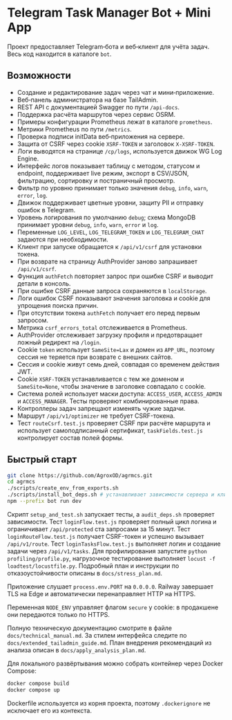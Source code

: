 <!-- Назначение файла: краткое описание возможностей проекта. Основные модули: bot, web. -->

# Telegram Task Manager Bot + Mini App

Проект предоставляет Telegram‑бота и веб‑клиент для учёта задач. Весь код находится в каталоге `bot`.

## Возможности

- Создание и редактирование задач через чат и мини‑приложение.
- Веб‑панель администратора на базе TailAdmin.
- REST API с документацией Swagger по пути `/api-docs`.
- Поддержка расчёта маршрутов через сервис OSRM.
- Примеры конфигурации Prometheus лежат в каталоге `prometheus`.
- Метрики Prometheus по пути `/metrics`.
- Проверка подписи initData веб‑приложения на сервере.
- Защита от CSRF через cookie `XSRF-TOKEN` и заголовок `X-XSRF-TOKEN`.
 - Логи выводятся на странице `/cp/logs`, используется движок WG Log Engine.
 - Интерфейс логов показывает таблицу с методом, статусом и endpoint, поддерживает live режим,
   экспорт в CSV/JSON, фильтрацию, сортировку и постраничный просмотр.
 - Фильтр по уровню принимает только значения `debug`, `info`, `warn`, `error`, `log`.
- Движок поддерживает цветные уровни, защиту PII и отправку ошибок в Telegram.
- Уровень логирования по умолчанию `debug`; схема MongoDB принимает уровни `debug`, `info`, `warn`, `error` и `log`.
- Переменные `LOG_LEVEL`, `LOG_TELEGRAM_TOKEN` и `LOG_TELEGRAM_CHAT` задаются при необходимости.
- Клиент при запуске обращается к `/api/v1/csrf` для установки токена.
- При возврате на страницу AuthProvider заново запрашивает `/api/v1/csrf`.
- Функция `authFetch` повторяет запрос при ошибке CSRF и выводит детали в консоль.
- При ошибке CSRF данные запроса сохраняются в `localStorage`.
- Логи ошибок CSRF показывают значения заголовка и cookie для упрощения поиска причин.
- При отсутствии токена `authFetch` получает его перед первым запросом.
- Метрика `csrf_errors_total` отслеживается в Prometheus.
- AuthProvider отслеживает загрузку профиля и предотвращает ложный редирект на `/login`.
- Cookie `token` использует `SameSite=Lax` и домен из `APP_URL`, поэтому сессия не теряется при возврате с внешних сайтов.
- Сессия и cookie живут семь дней, совпадая со временем действия JWT.
- Cookie `XSRF-TOKEN` устанавливается с тем же доменом и `SameSite=None`,
  чтобы значение в заголовке совпадало с cookie.
- Система ролей использует маски доступа: `ACCESS_USER`, `ACCESS_ADMIN` и
  `ACCESS_MANAGER`. Тесты проверяют комбинированные права.
- Контроллеры задач запрещают изменять чужие задачи.
- Маршрут `/api/v1/optimizer` не требует CSRF-токена.
- Тест `routeCsrf.test.js` проверяет CSRF при расчёте маршрута и использует самоподписанный сертификат,
  `taskFields.test.js` контролирует состав полей формы.

## Быстрый старт

```bash
git clone https://github.com/AgroxOD/agrmcs.git
cd agrmcs
./scripts/create_env_from_exports.sh
./scripts/install_bot_deps.sh # устанавливает зависимости сервера и клиента
npm --prefix bot run dev
```

Скрипт `setup_and_test.sh` запускает тесты, а `audit_deps.sh` проверяет зависимости.
Тест `loginFlow.test.js` проверяет полный цикл логина и ограничивает `/api/protected` ста запросами за 15 минут.
Тест `loginRouteFlow.test.js` получает CSRF-токен и успешно вызывает `/api/v1/route`.
Тест `loginTasksFlow.test.js` выполняет логин и создание задачи через `/api/v1/tasks`.
Для профилирования запустите `python profiling/profile.py`,
нагрузочное тестирование выполняет `locust -f loadtest/locustfile.py`.
Подробный план и инструкции по отказоустойчивости описаны в `docs/stress_plan.md`.

Приложение слушает `process.env.PORT` на `0.0.0.0`. Railway завершает TLS на Edge и автоматически перенаправляет HTTP на HTTPS.

Переменная `NODE_ENV` управляет флагом `secure` у cookie: в продакшене они передаются только по HTTPS.

Полную техническую документацию смотрите в файле `docs/technical_manual.md`.
За стилем интерфейса следите по `docs/extended_tailadmin_guide.md`.
План внедрения рекомендаций из анализа описан в `docs/apply_analysis_plan.md`.

Для локального развёртывания можно собрать контейнер через Docker Compose:

```bash
docker compose build
docker compose up
```

Dockerfile используется из корня проекта, поэтому `.dockerignore` не исключает
его из контекста.
